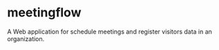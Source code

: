 # meetingflow
A Web application for schedule meetings and register visitors data in an organization. 
